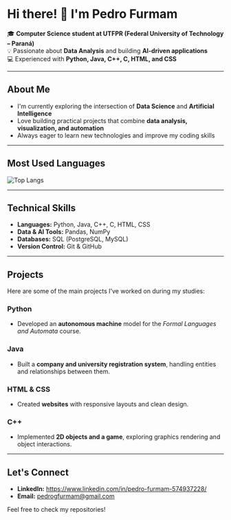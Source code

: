# Hi there! 👋 I'm Pedro Furmam

🎓 **Computer Science student at UTFPR (Federal University of Technology – Paraná)**  
💡 Passionate about **Data Analysis** and building **AI-driven applications**  
💻 Experienced with **Python, Java, C++, C, HTML, and CSS**

---

## About Me

- I'm currently exploring the intersection of **Data Science** and **Artificial Intelligence**  
- Love building practical projects that combine **data analysis, visualization, and automation**  
- Always eager to learn new technologies and improve my coding skills

---



## Most Used Languages

![Top Langs](https://github-readme-stats.vercel.app/api/top-langs/?username=pedrofurmam&layout=compact&theme=radical)

---

## Technical Skills

- **Languages:** Python, Java, C++, C, HTML, CSS  
- **Data & AI Tools:** Pandas, NumPy
- **Databases:** SQL (PostgreSQL, MySQL)  
- **Version Control:** Git & GitHub  


---

## Projects

Here are some of the main projects I’ve worked on during my studies:

### **Python**
- Developed an **autonomous machine** model for the *Formal Languages and Automata* course.

### **Java**
- Built a **company and university registration system**, handling entities and relationships between them.

### **HTML & CSS**
- Created **websites** with responsive layouts and clean design.

### **C++**
- Implemented **2D objects and a game**, exploring graphics rendering and object interactions.

---

## Let's Connect

- **LinkedIn:** https://www.linkedin.com/in/pedro-furmam-574937228/
- **Email:** pedrogfurmam@gmail.com

Feel free to check my repositories!


